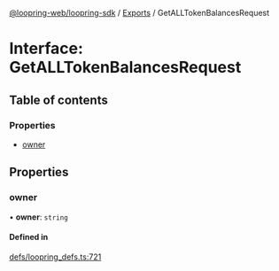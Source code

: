 [@loopring-web/loopring-sdk](../README.md) / [Exports](../modules.md) / GetALLTokenBalancesRequest

# Interface: GetALLTokenBalancesRequest

## Table of contents

### Properties

- [owner](GetALLTokenBalancesRequest.md#owner)

## Properties

### owner

• **owner**: `string`

#### Defined in

[defs/loopring_defs.ts:721](https://github.com/Loopring/loopring_sdk/blob/81e0b16/src/defs/loopring_defs.ts#L721)
